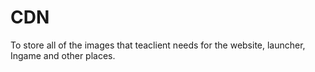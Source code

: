 # CDN
To store all of the images that teaclient needs for the website, launcher, Ingame and other places.

